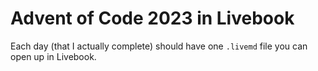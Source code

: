 # Advent of Code 2023 in Livebook

Each day (that I actually complete) should have one `.livemd` file you can open up in Livebook.

